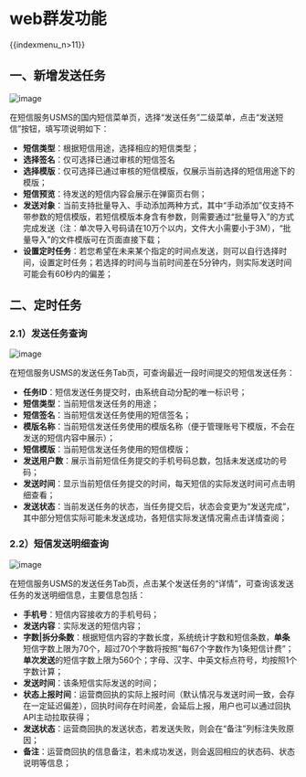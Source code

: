 # web群发功能

{{indexmenu_n>11}}



## 一、新增发送任务

![image](D:/MyCloud/GitHub/usms/images/guide/5003/309/短信服务USMS_国内_新增发送任务.png)

在短信服务USMS的国内短信菜单页，选择“发送任务”二级菜单，点击“发送短信”按钮，填写项说明如下：

- **短信类型**：根据短信用途，选择相应的短信类型；
- **选择签名**：仅可选择已通过审核的短信签名
- **选择模版**：仅可选择已通过审核的短信模版，仅展示当前选择的短信用途下的模版；
- **短信预览**：待发送的短信内容会展示在弹窗页右侧；
- **发送对象**：当前支持批量导入、手动添加两种方式，其中“手动添加”仅支持不带参数的短信模版，若短信模版本身含有参数，则需要通过“批量导入”的方式完成发送（注：单次导入号码请在10万个以内，文件大小需要小于3M），“批量导入”的文件模版可在页面直接下载；
- **设置定时任务**：若您希望在未来某个指定的时间点发送，则可以自行选择时间，设置定时任务；若选择的时间与当前时间差在5分钟内，则实际发送时间可能会有60秒内的偏差；



## 二、定时任务

### 2.1）发送任务查询

![image](D:/MyCloud/GitHub/usms/images/guide/5003/309/短信服务USMS_国内_发送任务查询.png)

在短信服务USMS的发送任务Tab页，可查询最近一段时间提交的短信发送任务：

- **任务ID**：短信发送任务提交时，由系统自动分配的唯一标识号；
- **短信类型**：当前短信发送任务的用途；
- **短信签名**：当前短信发送任务使用的短信签名；
- **模版名称**：当前短信发送任务使用的模版名称（便于管理账号下模版，不会在发送的短信内容中展示）；
- **短信模版**：当前短信发送任务使用的短信模版；
- **发送用户数**：展示当前短信任务提交的手机号码总数，包括未发送成功的号码；
- **发送时间**：显示当前短信任务提交的时间，每天短信的实际发送时间可点击明细查看；
- **发送状态**：当前发送任务的状态，当任务提交后，状态会变更为“发送完成”，其中部分短信实际可能未发送成功，各短信实际发送情况需点击详情查阅；



### 2.2）短信发送明细查询

![image](D:/MyCloud/GitHub/usms/images/guide/5003/309/短信服务USMS_国内_发送任务明细查询.png)

在短信服务USMS的发送任务Tab页，点击某个发送任务的“详情”，可查询该发送任务的发送明细信息，主要信息包括：

- **手机号**：短信内容接收方的手机号码；
- **发送内容**：实际发送的短信内容；
- **字数|拆分条数**：根据短信内容的字数长度，系统统计字数和短信条数，**单条**短信字数上限为70个，超过70个字数将按照“每67个字数作为1条短信计费”；**单次发送**的短信字数上限为560个；字母、汉字、中英文标点符号，均按照1个字数计算；
- **发送时间**：该条短信实际发送的时间；
- **状态上报时间**：运营商回执的实际上报时间（默认情况与发送时间一致，会存在一定延迟偏差），回执时间存在时间差，会延后上报，用户也可以通过回执API主动拉取获得；
- **发送状态**：运营商回执的发送状态，若发送失败，则会在“备注”列标注失败原因；
- **备注**：运营商回执的信息备注，若未成功发送，则会返回相应的状态码、状态说明等信息；